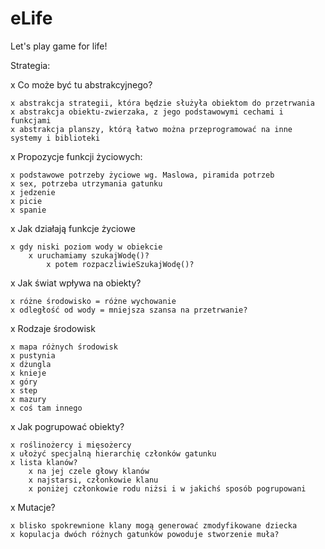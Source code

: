 eLife
====
					
Let's play game for life!

Strategia:

x Co może być tu abstrakcyjnego?

	x abstrakcja strategii, która będzie służyła obiektom do przetrwania
	x abstrakcja obiektu-zwierzaka, z jego podstawowymi cechami i funkcjami
	x abstrakcja planszy, którą łatwo można przeprogramować na inne systemy i biblioteki
	
x Propozycje funkcji życiowych:

	x podstawowe potrzeby życiowe wg. Maslowa, piramida potrzeb		
	x sex, potrzeba utrzymania gatunku
	x jedzenie
	x picie
	x spanie
	
x Jak działają funkcje życiowe

	x gdy niski poziom wody w obiekcie
		x uruchamiamy szukajWodę()?
			x potem rozpaczliwieSzukajWodę()?

x Jak świat wpływa na obiekty?
	
	x różne środowisko = różne wychowanie
	x odległość od wody = mniejsza szansa na przetrwanie?

x Rodzaje środowisk

	x mapa różnych środowisk
	x pustynia
	x dżungla
	x knieje
	x góry
	x step
	x mazury
	x coś tam innego

x Jak pogrupować obiekty?

	x roślinożercy i mięsożercy
 	x ułożyć specjalną hierarchię członków gatunku
	x lista klanów? 
		x na jej czele głowy klanów
		x najstarsi, członkowie klanu
		x poniżej członkowie rodu niżsi i w jakichś sposób pogrupowani

x Mutacje?
	
	x blisko spokrewnione klany mogą generować zmodyfikowane dziecka
	x kopulacja dwóch różnych gatunków powoduje stworzenie muła?
